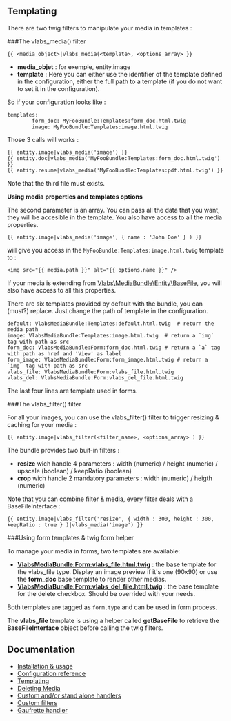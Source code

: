 Templating
----------

There are two twig filters to manipulate your media in templates :

###The vlabs_media() filter

    {{ <media_object>|vlabs_media(<template>, <options_array> }}

+    **media_objet** : for exemple, entity.image
+    **template** : Here you can either use the identifier of the template defined in the configuration, either the full path to a template (if you do not want to set it in the configuration).

So if your configuration looks like :

    templates:
            form_doc: MyFooBundle:Templates:form_doc.html.twig
            image: MyFooBundle:Templates:image.html.twig

Those 3 calls will works :

    {{ entity.image|vlabs_media('image') }}
    {{ entity.doc|vlabs_media('MyFooBundle:Templates:form_doc.html.twig') }}
    {{ entity.resume|vlabs_media('MyFooBundle:Templates:pdf.html.twig') }}

Note that the third file must exists.


**Using media properties and templates options**

The second parameter is an array. You can pass all the data that you want, they will be accesible in the template.
You also have access to all the media properties.
    
    {{ entity.image|vlabs_media('image', { name : 'John Doe' } ) }}

will give you access in the `MyFooBundle:Templates:image.html.twig` template to :

    <img src="{{ media.path }}" alt="{{ options.name }}" />

If your media is extending from [Vlabs\MediaBundle\Entity\BaseFile](https://github.com/V-labs/VlabsMediaBundle/blob/master/Entity/BaseFile.php), you will also have access to all this properties.


There are six templates provided by default with the bundle, you can (must?) replace. Just change the path of template in the configuration.

    default: VlabsMediaBundle:Templates:default.html.twig  # return the media path
    image: VlabsMediaBundle:Templates:image.html.twig  # return a `img` tag with path as src
    form_doc: VlabsMediaBundle:Form:form_doc.html.twig # return a `a` tag with path as href and 'View' as label 
    form_image: VlabsMediaBundle:Form:form_image.html.twig # return a `img` tag with path as src
    vlabs_file: VlabsMediaBundle:Form:vlabs_file.html.twig
    vlabs_del: VlabsMediaBundle:Form:vlabs_del_file.html.twig

The last four lines are template used in forms.


###The vlabs_filter() filter

For all your images, you can use the vlabs_filter() filter to trigger resizing & caching for your media :

    {{ entity.image|vlabs_filter(<filter_name>, <options_array> ) }}
    
The bundle provides two buit-in filters :

+    **resize** wich handle 4 parameters : width (numeric) / height (numeric) / upscale (boolean) / keepRatio (boolean)
+    **crop** wich handle 2 mandatory parameters : width (numeric) / heigth (numeric)

Note that you can combine filter & media, every filter deals with a BaseFileInterface :

    {{ entity.image|vlabs_filter('resize', { width : 300, height : 300, keepRatio : true } )|vlabs_media('image') }}


###Using form templates & twig form helper

To manage your media in forms, two templates are available:

+    **[VlabsMediaBundle:Form:vlabs_file.html.twig](https://github.com/V-labs/VlabsMediaBundle/blob/master/Resources/views/Form/vlabs_file.html.twig)** : the base template for the vlabs_file type. Display an image preview if it's one (90x90) or use the **form_doc** base template to render other medias.
+    **[VlabsMediaBundle:Form:vlabs_del_file.html.twig](https://github.com/V-labs/VlabsMediaBundle/blob/master/Resources/views/Form/vlabs_del_file.html.twig)** : the base template for the delete checkbox. Should be overrided with your needs.

Both templates are tagged as `form.type` and can be used in form process.

The **vlabs_file** template is using a helper called **getBaseFile** to retrieve the **BaseFileInterface** object before calling the twig filters.


Documentation
-------------

+   [Installation & usage](https://github.com/V-labs/VlabsMediaBundle/blob/master/Resources/doc/1-bundle-setup-and-usage.md)
+   [Configuration reference](https://github.com/V-labs/VlabsMediaBundle/blob/master/Resources/doc/2-configuration-reference.md)
+   [Templating](https://github.com/V-labs/VlabsMediaBundle/blob/master/Resources/doc/3-templating.md)
+   [Deleting Media](https://github.com/V-labs/VlabsMediaBundle/blob/master/Resources/doc/4-deleting-media.md)
+   [Custom and/or stand alone handlers](https://github.com/V-labs/VlabsMediaBundle/blob/master/Resources/doc/5-custom-stand-alone-handlers.md)
+   [Custom filters](https://github.com/V-labs/VlabsMediaBundle/blob/master/Resources/doc/6-custom-stand-alone-filters.md)
+   [Gaufrette handler](https://github.com/V-labs/VlabsMediaBundle/blob/master/Resources/doc/7-gaufrette-handler.md)